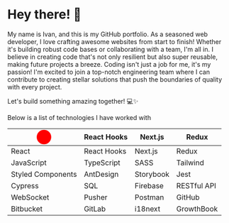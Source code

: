 # Hey there! 👋

My name is Ivan, and this is my GitHub portfolio. As a seasoned web developer, I love crafting awesome websites from start to finish! Whether it's building robust code bases or collaborating with a team, I'm all in. I believe in creating code that's not only resilient but also super reusable, making future projects a breeze.
Coding isn't just a job for me, it's my passion! I'm excited to join a top-notch engineering team where I can contribute to creating stellar solutions that push the boundaries of quality with every project.

Let's build something amazing together! 💻✨

Below is a list of technologies I have worked with

|<span style="color:red; font-size:24px">&#11044;</span>| React Hooks| Next.js    | Redux      |
|------------|------------|------------|------------|
| React      | React Hooks| Next.js    | Redux      |
| JavaScript | TypeScript | SASS       | Tailwind   |
| Styled Components | AntDesign | Storybook | Jest       |
| Cypress    | SQL        | Firebase   | RESTful API|
| WebSocket  | Pusher     | Postman    | GitHub     |
| Bitbucket  | GitLab     | i18next    | GrowthBook |



